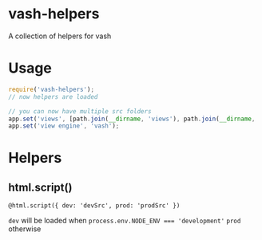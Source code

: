 # vash-helpers
A collection of helpers for vash

# Usage
```js
require('vash-helpers');
// now helpers are loaded

// you can now have multiple src folders
app.set('views', [path.join(__dirname, 'views'), path.join(__dirname, 'views2')]);
app.set('view engine', 'vash');
```

# Helpers

## html.script()
```vash
@html.script({ dev: 'devSrc', prod: 'prodSrc' })
```
`dev` will be loaded when `process.env.NODE_ENV === 'development'`
`prod` otherwise